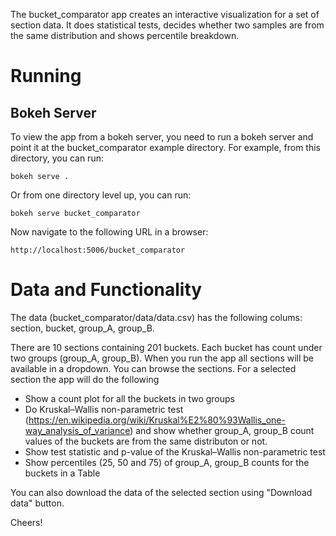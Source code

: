 The bucket_comparator app creates an interactive visualization for a set of section data. 
It does statistical tests, decides whether two samples are from the same distribution and shows percentile breakdown.

Running
=======

Bokeh Server
------------

To view the app from a bokeh server, you need to run a bokeh server and point it at the bucket_comparator example directory. 
For example, from this directory, you can run:

    bokeh serve .

Or from one directory level up, you can run:

    bokeh serve bucket_comparator

Now navigate to the following URL in a browser:

    http://localhost:5006/bucket_comparator

Data and Functionality
======================

The data (bucket_comparator/data/data.csv) has the following colums:
section, bucket, group_A, group_B.

There are 10 sections containing 201 buckets. Each bucket has count under two groups (group_A, group_B).
When you run the app all sections will be available in a dropdown. You can browse the sections. For a selected section
the app will do the following

* Show a count plot for all the buckets in two groups
* Do Kruskal–Wallis non-parametric test (https://en.wikipedia.org/wiki/Kruskal%E2%80%93Wallis_one-way_analysis_of_variance) and
  show whether group_A, group_B count values of the buckets are from the same distributon or not.
* Show test statistic and p-value of the Kruskal–Wallis non-parametric test
* Show percentiles (25, 50 and 75) of group_A, group_B counts for the buckets in a Table

You can also download the data of the selected section using "Download data" button.

Cheers!


